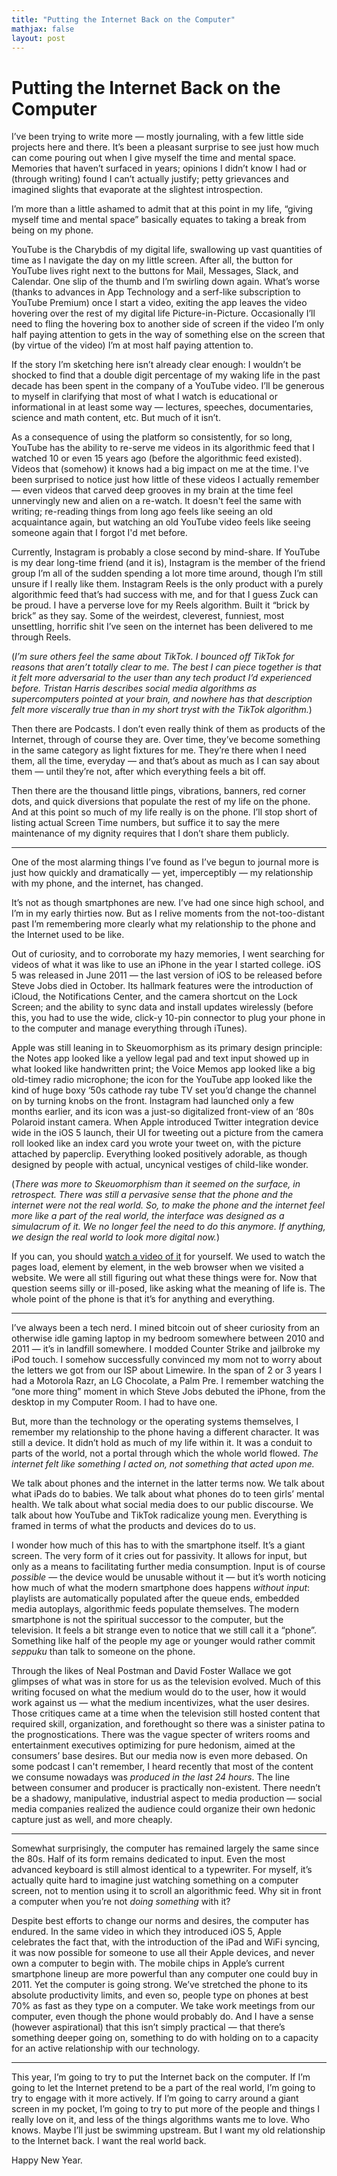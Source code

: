 ```yaml
---
title: "Putting the Internet Back on the Computer"
mathjax: false
layout: post
---
```


# Putting the Internet Back on the Computer

I’ve been trying to write more — mostly journaling, with a few little side projects here and there. It’s been a pleasant surprise to see just how much can come pouring out when I give myself the time and mental space. Memories that haven’t surfaced in years; opinions I didn’t know I had or (through writing) found I can’t actually justify; petty grievances and imagined slights that evaporate at the slightest introspection.

I’m more than a little ashamed to admit that at this point in my life, “giving myself time and mental space” basically equates to taking a break from being on my phone. 

<!--more-->

YouTube is the Charybdis of my digital life, swallowing up vast quantities of time as I navigate the day on my little screen. After all, the button for YouTube lives right next to the buttons for Mail, Messages, Slack, and Calendar. One slip of the thumb and I’m swirling down again. What’s worse (thanks to advances in App Technology and a serf-like subscription to YouTube Premium) once I start a video, exiting the app leaves the video hovering over the rest of my digital life Picture-in-Picture. Occasionally I’ll need to fling the hovering box to another side of screen if the video I’m only half paying attention to gets in the way of something else on the screen that (by virtue of the video) I’m at most half paying attention to. 

If the story I’m sketching here isn’t already clear enough: I wouldn’t be shocked to find that a double digit percentage of my waking life in the past decade has been spent in the company of a YouTube video. I’ll be generous to myself in clarifying that most of what I watch is educational or informational in at least some way — lectures, speeches, documentaries, science and math content, etc. But much of it isn’t.

As a consequence of using the platform so consistently, for so long, YouTube has the ability to re-serve me videos in its algorithmic feed that I watched 10 or even 15 years ago (before the algorithmic feed existed). Videos that (somehow) it knows had a big impact on me at the time. I've been surprised to notice just how little of these videos I actually remember — even videos that carved deep grooves in my brain at the time feel unnervingly new and alien on a re-watch. It doesn't feel the same with writing; re-reading things from long ago feels like seeing an old acquaintance again, but watching an old YouTube video feels like seeing someone again that I forgot I'd met before.  

Currently, Instagram is probably a close second by mind-share. If YouTube is my dear long-time friend (and it is), Instagram is the member of the friend group I’m all of the sudden spending a lot more time around, though I’m still unsure if I really like them. Instagram Reels is the only product with a purely algorithmic feed that’s had success with me, and for that I guess Zuck can be proud. I have a perverse love for my Reels algorithm. Built it “brick by brick” as they say. Some of the weirdest, cleverest, funniest, most unsettling, horrific shit I’ve seen on the internet has been delivered to me through Reels.

(*I’m sure others feel the same about TikTok. I bounced off TikTok for reasons that aren’t totally clear to me. The best I can piece together is that it felt more adversarial to the user than any tech product I’d experienced before. Tristan Harris describes social media algorithms as supercomputers pointed at your brain, and nowhere has that description felt more viscerally true than in my short tryst with the TikTok algorithm.*)

Then there are Podcasts. I don’t even really think of them as products of the Internet, through of course they are. Over time, they’ve become something in the same category as light fixtures for me. They’re there when I need them, all the time, everyday — and that’s about as much as I can say about them — until they’re not, after which everything feels a bit off.

Then there are the thousand little pings, vibrations, banners, red corner dots, and quick diversions that populate the rest of my life on the phone. And at this point so much of my life really is on the phone. I’ll stop short of listing actual Screen Time numbers, but suffice it to say the mere maintenance of my dignity requires that I don’t share them publicly.

---

One of the most alarming things I’ve found as I’ve begun to journal more is just how quickly and dramatically — yet, imperceptibly — my relationship with my phone, and the internet, has changed.

It’s not as though smartphones are new. I’ve had one since high school, and I’m in my early thirties now. But as I relive moments from the not-too-distant past I’m remembering more clearly what my relationship to the phone and the Internet used to be like.

Out of curiosity, and to corroborate my hazy memories, I went searching for videos of what it was like to use an iPhone in the year I started college. iOS 5 was released in June 2011 — the last version of iOS to be released before Steve Jobs died in October. Its hallmark features were the introduction of iCloud, the Notifications Center, and the camera shortcut on the Lock Screen; and the ability to sync data and install updates wirelessly (before this, you had to use the wide, click-y 10-pin connector to plug your phone in to the computer and manage everything through iTunes).

Apple was still leaning in to Skeuomorphism as its primary design principle: the Notes app looked like a yellow legal pad and text input showed up in what looked like handwritten print; the Voice Memos app looked like a big old-timey radio microphone; the icon for the YouTube app looked like the kind of huge boxy ‘50s cathode ray tube TV set you’d change the channel on by turning knobs on the front. Instagram had launched only a few months earlier, and its icon was a just-so digitalized front-view of an ‘80s Polaroid instant camera. When Apple introduced Twitter integration device wide in the iOS 5 launch, their UI for tweeting out a picture from the camera roll looked like an index card you wrote your tweet on, with the picture attached by paperclip. Everything looked positively adorable, as though designed by people with actual, uncynical vestiges of child-like wonder.

(*There was more to Skeuomorphism than it seemed on the surface, in retrospect. There was still a pervasive sense that the phone and the internet were not the real world. So, to make the phone and the internet feel more like a part of the real world, the interface was designed as a simulacrum of it. We no longer feel the need to do this anymore. If anything, we design the real world to look more digital now.*)

If you can, you should [watch a video of it](https://www.youtube.com/watch?v=vm29pjSqlsQ) for yourself. We used to watch the pages load, element by element, in the web browser when we visited a website. We were all still figuring out what these things were for. Now that question seems silly or ill-posed, like asking what the meaning of life is. The whole point of the phone is that it’s for anything and everything.

---

I’ve always been a tech nerd. I mined bitcoin out of sheer curiosity from an otherwise idle gaming laptop in my bedroom somewhere between 2010 and 2011 — it’s in landfill somewhere. I modded Counter Strike and jailbroke my iPod touch. I somehow successfully convinced my mom not to worry about the letters we got from our ISP about Limewire. In the span of 2 or 3 years I had a Motorola Razr, an LG Chocolate, a Palm Pre. I remember watching the “one more thing” moment in which Steve Jobs debuted the iPhone, from the desktop in my Computer Room. I had to have one.

But, more than the technology or the operating systems themselves, I remember my relationship to the phone having a different character. It was still a device. It didn’t hold as much of my life within it. It was a conduit to parts of the world, not a portal through which the whole world flowed. *The internet felt like something I acted on, not something that acted upon me.*

We talk about phones and the internet in the latter terms now. We talk about what iPads do to babies. We talk about what phones do to teen girls’ mental health. We talk about what social media does to our public discourse. We talk about how YouTube and TikTok radicalize young men. Everything is framed in terms of what the products and devices do to us.

I wonder how much of this has to with the smartphone itself. It’s a giant screen. The very form of it cries out for passivity. It allows for input, but only as a means to facilitating further media consumption. Input is of course *possible* — the device would be unusable without it — but it’s worth noticing how much of what the modern smartphone does happens *without input*: playlists are automatically populated after the queue ends, embedded media autoplays, algorithmic feeds populate themselves. The modern smartphone is not the spiritual successor to the computer, but the television. It feels a bit strange even to notice that we still call it a “phone”. Something like half of the people my age or younger would rather commit *seppuku* than talk to someone on the phone. 

Through the likes of Neal Postman and David Foster Wallace we got glimpses of what was in store for us as the television evolved. Much of this writing focused on what the medium would do to the user, how it would work against us — what the medium incentivizes, what the user desires. Those critiques came at a time when the television still hosted content that required skill, organization, and forethought so there was a sinister patina to the prognostications. There was the vague specter of writers rooms and entertainment executives optimizing for pure hedonism, aimed at the consumers’ base desires. But our media now is even more debased. On some podcast I can't remember, I heard recently that most of the content we consume nowadays was *produced in the last 24 hours*. The line between consumer and producer is practically non-existent. There needn’t be a shadowy, manipulative, industrial aspect to media production — social media companies realized the audience could organize their own hedonic capture just as well, and more cheaply.

---

Somewhat surprisingly, the computer has remained largely the same since the 80s. Half of its form remains dedicated to input. Even the most advanced keyboard is still almost identical to a typewriter. For myself, it’s actually quite hard to imagine just watching something on a computer screen, not to mention using it to scroll an algorithmic feed. Why sit in front a computer when you’re not *doing something* with it?

Despite best efforts to change our norms and desires, the computer has endured. In the same video in which they introduced iOS 5, Apple celebrates the fact that, with the introduction of the iPad and WiFi syncing, it was now possible for someone to use all their Apple devices, and never own a computer to begin with. The mobile chips in Apple’s current smartphone lineup are more powerful than any computer one could buy in 2011. Yet the computer is going strong. We’ve stretched the phone to its absolute productivity limits, and even so, people type on phones at best 70% as fast as they type on a computer. We take work meetings from our computer, even though the phone would probably do. And I have a sense (however aspirational) that this isn’t simply practical — that there’s something deeper going on, something to do with holding on to a capacity for an active relationship with our technology.

---

This year, I’m going to try to put the Internet back on the computer. If I’m going to let the Internet pretend to be a part of the real world, I’m going to try to engage with it more actively. If I’m going to carry around a giant screen in my pocket, I’m going to try to put more of the people and things I really love on it, and less of the things algorithms wants me to love. Who knows. Maybe I’ll just be swimming upstream. But I want my old relationship to the Internet back. I want the real world back. 

Happy New Year.
